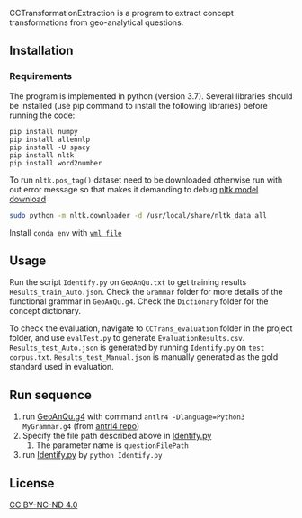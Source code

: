 CCTransformationExtraction is a program to extract concept transformations from geo-analytical questions. 

## Installation
### Requirements
The program is implemented in python (version 3.7). Several libraries should be installed (use pip command to install the following libraries) before running the code:
```
pip install numpy
pip install allennlp
pip install -U spacy
pip install nltk
pip install word2number
```
To run `nltk.pos_tag()` dataset need to be downloaded otherwise run with out error message so that makes it demanding to debug
[nltk model download](https://www.nltk.org/data.html)
```bash
sudo python -m nltk.downloader -d /usr/local/share/nltk_data all
```

Install `conda env` with [`yml file`](env.yml)


## Usage
Run the script `Identify.py` on `GeoAnQu.txt` to get training results `Results_train_Auto.json`.
Check the `Grammar` folder for more details of the functional grammar in `GeoAnQu.g4`.
Check the `Dictionary` folder for the concept dictionary.

To check the evaluation, navigate to `CCTrans_evaluation` folder in the project folder, and use `evalTest.py` to generate `EvaluationResults.csv`.
`Results_test_Auto.json` is generated by running `Identify.py` on `test corpus.txt`.
`Results_test_Manual.json` is manually generated as the gold standard used in evaluation.

## Run sequence
1. run [GeoAnQu.g4](./CCTransformationExtraction/Grammar/GeoAnQu.g4) with command `antlr4 -Dlanguage=Python3 MyGrammar.g4` (from [antrl4 repo](https://github.com/antlr/antlr4/blob/master/doc/python-target.md))
1. Specify the file path described above in [Identify.py](./CCTransformationExtraction/Identify.py)
    1. The parameter name is `questionFilePath`
1. run [Identify.py](./CCTransformationExtraction/Identify.py) by `python Identify.py`

## License
[CC BY-NC-ND 4.0](https://creativecommons.org/licenses/by-nc-nd/4.0/)
